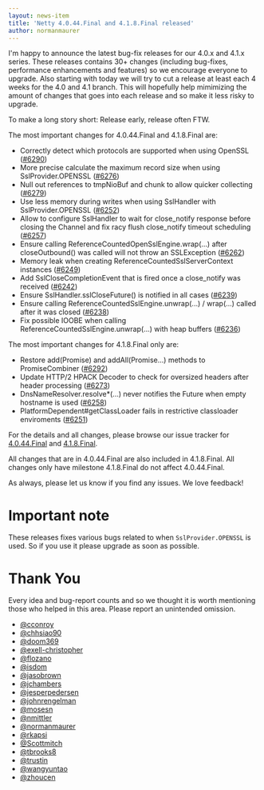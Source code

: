 ```yaml
---
layout: news-item
title: 'Netty 4.0.44.Final and 4.1.8.Final released'
author: normanmaurer
---
```


I'm happy to announce the latest bug-fix releases for our 4.0.x and 4.1.x series.
These releases contains 30+ changes (including bug-fixes, performance enhancements and features) so we encourage everyone to upgrade.
Also starting with today we will try to cut a release at least each 4 weeks for the 4.0 and 4.1 branch. This will hopefully help mimimizing the amount of changes that goes into each release and so make it less risky to upgrade.

To make a long story short: Release early, release often FTW.

The most important changes for 4.0.44.Final and 4.1.8.Final are:

* Correctly detect which protocols are supported when using OpenSSL ([#6290](https://github.com/netty/netty/pull/6290))
* More precise calculate the maximum record size when using SslProvider.OPENSSL ([#6276](https://github.com/netty/netty/pull/6276))
* Null out references to tmpNioBuf and chunk to allow quicker collecting ([#6279](https://github.com/netty/netty/pull/6279))
* Use less memory during writes when using SslHandler with SslProvider.OPENSSL ([#6252](https://github.com/netty/netty/pull/6252))
* Allow to configure SslHandler to wait for close_notify response before closing the Channel and fix racy flush close_notify timeout scheduling ([#6257](https://github.com/netty/netty/pull/6257))
* Ensure calling ReferenceCountedOpenSslEngine.wrap(...) after closeOutbound() was called will not throw an SSLException ([#6262](https://github.com/netty/netty/pull/6262))
* Memory leak when creating ReferenceCountedSslServerContext instances ([#6249](https://github.com/netty/netty/issues/6249))
* Add SslCloseCompletionEvent that is fired once a close_notify was received ([#6242](https://github.com/netty/netty/pull/6242))
* Ensure SslHandler.sslCloseFuture() is notified in all cases ([#6239](https://github.com/netty/netty/pull/6239))
* Ensure calling ReferenceCountedSslEngine.unwrap(...) / wrap(...) called after it was closed ([#6238](https://github.com/netty/netty/pull/6238))
* Fix possible IOOBE when calling ReferenceCountedSslEngine.unwrap(...) with heap buffers ([#6236](https://github.com/netty/netty/pull/6236))

The most important changes for 4.1.8.Final only are:

* Restore add(Promise) and addAll(Promise...) methods to PromiseCombiner ([#6292](https://github.com/netty/netty/pull/6292))
* Update HTTP/2 HPACK Decoder to check for oversized headers after header processing ([#6273](https://github.com/netty/netty/pull/6273))
* DnsNameResolver.resolve*(...) never notifies the Future when empty hostname is used ([#6258](https://github.com/netty/netty/pull/6258))
* PlatformDependent#getClassLoader fails in restrictive classloader enviroments ([#6251](https://github.com/netty/netty/pull/6251))


For the details and all changes, please browse our issue tracker for [4.0.44.Final](https://github.com/netty/netty/milestone/157?closed=1) and [4.1.8.Final](https://github.com/netty/netty/milestone/156?closed=1).

All changes that are in 4.0.44.Final are also included in 4.1.8.Final. All changes only have milestone 4.1.8.Final
do not affect 4.0.44.Final.

As always, please let us know if you find any issues. We love feedback!

# Important note

These releases fixes various bugs related to when `SslProvider.OPENSSL` is used. So if you use it please upgrade as soon as possible.

# Thank You

Every idea and bug-report counts and so we thought it is worth mentioning those who helped in this area. Please report an unintended omission.


* [@cconroy](https://github.com/cconroy)
* [@chhsiao90](https://github.com/chhsiao90)  
* [@doom369](https://github.com/doom369)
* [@exell-christopher](https://github.com/exell-christopher)  
* [@flozano](https://github.com/flozano)
* [@isdom](https://github.com/isdom)  
* [@jasobrown](https://github.com/jasobrown)
* [@jchambers](https://github.com/jchambers)  
* [@jesperpedersen](https://github.com/jesperpedersen)  
* [@johnrengelman](https://github.com/johnrengelman)  
* [@mosesn](https://github.com/mosesn)
* [@nmittler](https://github.com/nmittler)
* [@normanmaurer](https://github.com/normanmaurer)
* [@rkapsi](https://github.com/rkapsi)
* [@Scottmitch](https://github.com/Scottmitch)
* [@tbrooks8](https://github.com/tbrooks8)
* [@trustin](https://github.com/trustin)
* [@wangyuntao](https://github.com/wangyuntao)
* [@zhoucen](https://github.com/zhoucen)
